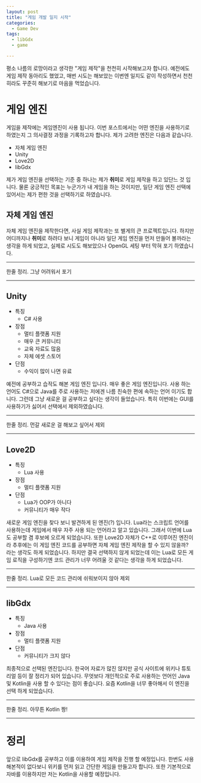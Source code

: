 ```yaml
---
layout: post
title: "게임 개발 일지 시작"
categories:
  - Game Dev
tags:
  - libGdx
  - game

---
```


평소 나름의 로망이라고 생각한 "게임 제작"을 천천히 시작해보고자 합니다. 예전에도 게임 제작 동아리도 했었고, 매번 시도는 해보았는 이번엔 일지도 같이 작성하면서 천천히라도 꾸준히 해보기로 마음을 먹었습니다.


# 게임 엔진
게임을 제작에는 게임엔진이 사용 됩니다. 이번 포스트에서는 어떤 엔진을 사용하기로 하였는지 그 의사결정 과정을 기록하고자 합니다. 제가 고려한 엔진은 다음과 같습니다.
- 자체 게임 엔진
- Unity
- Love2D
- libGdx

제가 게임 엔진을 선택하는 기준 중 하나는 제가 **취미**로 게임 제작을 하고 있단느 것 입니다. 물론 궁긍적인 목표는 누군가가 내 게임을 하는 것이지만, 일단 게임 엔진 선택에 있어서는 제가 편한 것을 선택하기로 하였습니다.

## 자체 게임 엔진
자체 게임 엔진을 제작한다면, 사실 게임 제작과는 또 별게의 큰 프로젝트입니다. 하지만 어디까지나 **취미**로 하려다 보니 게임이 아니라 일단 게임 엔진을 먼저 만들어 볼까라는 생각을 하게 되었고, 실제로 시도도 해보았으나 OpenGL 세팅 부터 막혀 포기 하였습니다.

___
한줄 정리. 그냥 어려워서 포기
___

## Unity
- 특징
  - C# 사용
- 장점
  - 멀티 플랫폼 지원
  - 매우 큰 커뮤니티
  - 교육 자료도 많음
  - 자체 에셋 스토어
- 단점
  - 수익이 많이 나면 유료
  
예전에 공부하고 습작도 해본 게임 엔진 입니다. 매우 좋은 게임 엔진입니다. 사용 하는 언어도 C#으로 Java를 주로 사용하는 저에겐 나름 친숙한 편에 속하는 언어 이기도 합니다. 그런데 그냥 새로운 걸 공부하고 싶다는 생각이 들었습니다. 특히 이번에는 GUI를 사용하기가 싫어서 선택에서 제외하였습니다.

___
한줄 정리. 먼갈 새로운 걸 해보고 싶어서 제외
___

## Love2D

- 특징
  - Lua 사용
- 장점
  - 멀티 플랫폼 지원
- 단점
  - Lua가 OOP가 아니다
  - 커뮤니티가 매우 작다
  
새로운 게임 엔진을 찾다 보니 발견하게 된 엔진(?) 입니다. Lua라는 스크립트 언어를 사용하는데 게임에서 매우 자주 사용 되는 언어라고 알고 있습니다. 그래서 이번에 Lua도 공부할 겸 후보에 오르게 되었습니다. 또한 Love2D 자체가 C++로 이루어진 엔진이라 추후에는 이 게임 엔진 코드를 공부하면 자체 게임 엔진 제작을 할 수 있지 않을까? 라는 생각도 하게 되었습니다. 하지만 결국 선택하지 않게 되었는데 이는 Lua로 모든 게임 로직을 구성하기엔 코드 관리가 너무 어려울 것 같다는 생각을 하게 되었습니다.

___
한줄 정리. Lua로 모든 코드 관리에 쉬워보이지 않아 제외
___

## libGdx
- 특징
  - Java 사용
- 장점
  - 멀티 플랫폼 지원
- 단점
  - 커뮤니티가 크지 않다

최종적으로 선택된 엔진입니다. 한국어 자료가 많진 않지만 공식 사이트에 위키나 튜토리얼 등이 잘 정리가 되어 있습니다. 무엇보다 개인적으로 주로 사용하는 언어인 Java 및 Kotlin을 사용 할 수 있다는 점이 좋습니다. 요즘 Kotlin을 너무 좋아해서 이 엔진을 선택 하게 되었습니다.

___
한줄 정리. 아무튼 Kotlin 짱!
___


# 정리
앞으로 libGdx를 공부하고 이를 이용하여 게임 제작을 진행 할 예정입니다. 한번도 사용해본적이 없다보니 위키를 먼저 읽고 간단한 게임을 만들고자 합니다. 또한 기본적으로 자바를 이용하지만 저는 Kotlin을 사용할 예정입니다.
